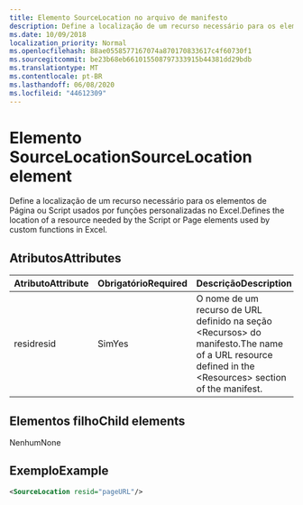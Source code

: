 ```yaml
---
title: Elemento SourceLocation no arquivo de manifesto
description: Define a localização de um recurso necessário para os elementos de Página ou Script usados por funções personalizadas no Excel.
ms.date: 10/09/2018
localization_priority: Normal
ms.openlocfilehash: 88ae0558577167074a870170833617c4f60730f1
ms.sourcegitcommit: be23b68eb661015508797333915b44381dd29bdb
ms.translationtype: MT
ms.contentlocale: pt-BR
ms.lasthandoff: 06/08/2020
ms.locfileid: "44612309"
---
```

# <a name="sourcelocation-element"></a><span data-ttu-id="1bcc3-103">Elemento SourceLocation</span><span class="sxs-lookup"><span data-stu-id="1bcc3-103">SourceLocation element</span></span>

<span data-ttu-id="1bcc3-104">Define a localização de um recurso necessário para os elementos de Página ou Script usados por funções personalizadas no Excel.</span><span class="sxs-lookup"><span data-stu-id="1bcc3-104">Defines the location of a resource needed by the Script or Page elements used by custom functions in Excel.</span></span>

## <a name="attributes"></a><span data-ttu-id="1bcc3-105">Atributos</span><span class="sxs-lookup"><span data-stu-id="1bcc3-105">Attributes</span></span>

| <span data-ttu-id="1bcc3-106">**Atributo**</span><span class="sxs-lookup"><span data-stu-id="1bcc3-106">**Attribute**</span></span> | <span data-ttu-id="1bcc3-107">**Obrigatório**</span><span class="sxs-lookup"><span data-stu-id="1bcc3-107">**Required**</span></span> | <span data-ttu-id="1bcc3-108">**Descrição**</span><span class="sxs-lookup"><span data-stu-id="1bcc3-108">**Description**</span></span>                                                                      |
|---------------|--------------|--------------------------------------------------------------------------------------|
| <span data-ttu-id="1bcc3-109">resid</span><span class="sxs-lookup"><span data-stu-id="1bcc3-109">resid</span></span>         | <span data-ttu-id="1bcc3-110">Sim</span><span class="sxs-lookup"><span data-stu-id="1bcc3-110">Yes</span></span>          | <span data-ttu-id="1bcc3-111">O nome de um recurso de URL definido na seção &lt;Recursos&gt; do manifesto.</span><span class="sxs-lookup"><span data-stu-id="1bcc3-111">The name of a URL resource defined in the &lt;Resources&gt; section of the manifest.</span></span> |

## <a name="child-elements"></a><span data-ttu-id="1bcc3-112">Elementos filho</span><span class="sxs-lookup"><span data-stu-id="1bcc3-112">Child elements</span></span>

<span data-ttu-id="1bcc3-113">Nenhum</span><span class="sxs-lookup"><span data-stu-id="1bcc3-113">None</span></span>

## <a name="example"></a><span data-ttu-id="1bcc3-114">Exemplo</span><span class="sxs-lookup"><span data-stu-id="1bcc3-114">Example</span></span>

```xml
<SourceLocation resid="pageURL"/>
```
